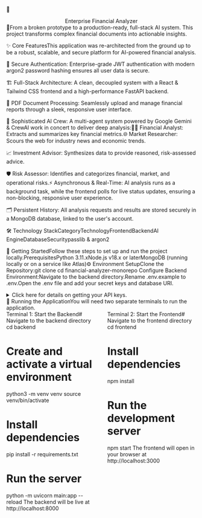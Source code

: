 🚀 <div align="center">Enterprise Financial Analyzer</div> 🚀From a broken prototype to a production-ready, full-stack AI system. This project transforms complex financial documents into actionable insights.

✨ Core FeaturesThis application was re-architected from the ground up to be a robust, scalable, and secure platform for AI-powered financial analysis.

🔐 Secure Authentication: Enterprise-grade JWT authentication with modern argon2 password hashing ensures all user data is secure.

🏗️ Full-Stack Architecture: A clean, decoupled system with a React & Tailwind CSS frontend and a high-performance FastAPI backend.

📄 PDF Document Processing: Seamlessly upload and manage financial reports through a sleek, responsive user interface.

🤖 Sophisticated AI Crew: A multi-agent system powered by Google Gemini & CrewAI work in concert to deliver deep analysis:🕵️‍♂️ Financial Analyst: Extracts and summarizes key financial metrics.🌐 Market Researcher: Scours the web for industry news and economic trends.

📈 Investment Advisor: Synthesizes data to provide reasoned, risk-assessed advice.

🛡️ Risk Assessor: Identifies and categorizes financial, market, and operational risks.⚡ Asynchronous & Real-Time: AI analysis runs as a background task, while the frontend polls for live status updates, ensuring a non-blocking, responsive user experience.

🗂️ Persistent History: All analysis requests and results are stored securely in a MongoDB database, linked to the user's account.

🛠️ Technology StackCategoryTechnologyFrontendBackendAI EngineDatabaseSecuritypasslib & argon2

🏁 Getting StartedFollow these steps to set up and run the project locally.PrerequisitesPython 3.11.xNode.js v18.x or laterMongoDB (running locally or on a service like Atlas)⚙️ Environment SetupClone the Repository:git clone <your-repository-url>
cd financial-analyzer-monorepo
Configure Backend Environment:Navigate to the backend directory.Rename .env.example to .env.Open the .env file and add your secret keys and database URI.<details><summary>Click here for details on getting your API keys.</summary>GEMINI_API_KEY: Get from Google AI Studio. Crucially, ensure the Vertex AI API is enabled in your Google Cloud project.SERPER_API_KEY: Get a free key from Serper.dev.SECRET_KEY: Generate a secure key by running openssl rand -hex 32 in your terminal.</details>🚀 Running the ApplicationYou will need two separate terminals to run the application.<div style="display: flex; gap: 2rem;"><div style="flex: 1;">Terminal 1: Start the Backend# Navigate to the backend directory
cd backend

# Create and activate a virtual environment
python3 -m venv venv
source venv/bin/activate

# Install dependencies
pip install -r requirements.txt

# Run the server
python -m uvicorn main:app --reload
The backend will be live at http://localhost:8000</div><div style="flex: 1;">Terminal 2: Start the Frontend# Navigate to the frontend directory
cd frontend

# Install dependencies
npm install

# Run the development server
npm start
The frontend will open in your browser at http://localhost:3000</div></div>
